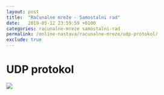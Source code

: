```yaml
---
layout: post
title:  "Računalne mreže - Samostalni rad"
date:   2019-05-12 23:59:59 +0100
categories: racunalne-mreze samostalni-rad
permalink: /online-nastava/racunalne-mreze/udp-protokol/
exclude: true
---
```


# UDP protokol

<img src="https://drive.google.com/uc?export=view&id=1ViZQnMReY-5uHaidBZqHYGnmDxHFynaN">